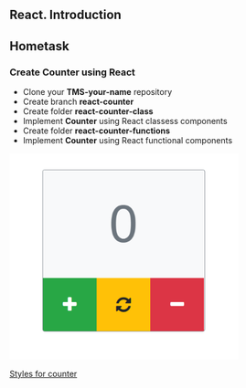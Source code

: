 ## React. Introduction


## Hometask
### Create Counter using React

* Clone your **TMS-your-name** repository
* Create branch **react-counter**
* Create folder **react-counter-class** 
* Implement **Counter** using React classess components
* Create folder **react-counter-functions** 
* Implement **Counter** using React functional components

<img src="./assets/counter.png" width="400">

[Styles for counter](https://github.com/tr3v3r/module-counter/blob/master/styles.css)
